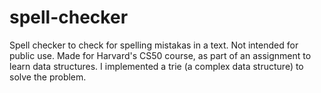 # spell-checker
Spell checker to check for spelling mistakas in a text. Not intended for public use. Made for Harvard's CS50 course, as part of an assignment to learn data structures. I implemented a trie (a complex data structure) to solve the problem.
